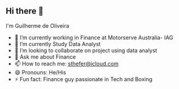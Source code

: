 ## Hi there 👋
I'm Guilherme de Oliveira 

- 🔭 I’m currently working in Finance at Motorserve Australia- IAG 
- 🌱 I’m currently Study Data Analyst
- 👯 I’m looking to collaborate on project using data analyst 
- 💬 Ask me about Finance 
- 📫 How to reach me: sthefer@icloud.com  
- 😄 Pronouns: He/His
- ⚡ Fun fact: Finance guy passionate in Tech and Boxing 

